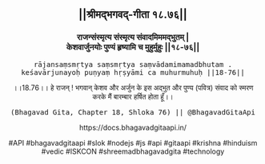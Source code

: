 <center><h2>||श्रीमद्‍भगवद्‍-गीता १८.७६||</h2>
<h3>राजन्संस्मृत्य संस्मृत्य संवादमिममद्भुतम् |<br/>केशवार्जुनयोः पुण्यं हृष्यामि च मुहुर्मुहुः ||१८-७६||</h3>
<pre>rājansaṃsmṛtya saṃsmṛtya saṃvādamimamadbhutam .<br/>keśavārjunayoḥ puṇyaṃ hṛṣyāmi ca muhurmuhuḥ ||18-76||</pre>
<p>।।18.76।। हे राजन् ! भगवान् केशव और अर्जुन के इस अद्भुत और पुण्य (पवित्र) संवाद को स्मरण करके मैं बारम्बार हर्षित होता हूँ।।</p>
<pre>(Bhagavad Gita, Chapter 18, Shloka 76) || @BhagavadGitaApi</pre><p>https://docs.bhagavadgitaapi.in/</p><p>#API #bhagavadgitaapi #slok #nodejs #js #api #gitaapi #krishna #hinduism #vedic #ISKCON #shreemadbhagavadgita #technology</p></center>